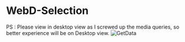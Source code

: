 # WebD-Selection

PS : Please view in desktop view as I screwed up the media queries, so better experience will be on Desktop view.
![GetData](https://user-images.githubusercontent.com/75887293/125202127-d237b900-e28f-11eb-83e2-882fe4d66b51.jpg)
